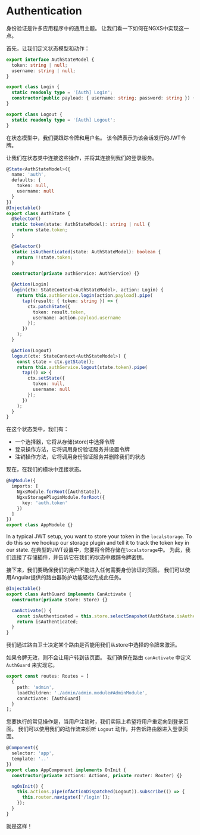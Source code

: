 # Authentication

身份验证是许多应用程序中的通用主题。 让我们看一下如何在NGXS中实现这一点。

首先，让我们定义状态模型和动作：

```typescript
export interface AuthStateModel {
  token: string | null;
  username: string | null;
}

export class Login {
  static readonly type = '[Auth] Login';
  constructor(public payload: { username: string; password: string }) {}
}

export class Logout {
  static readonly type = '[Auth] Logout';
}
```


在状态模型中，我们要跟踪令牌和用户名。 该令牌表示为该会话发行的JWT令牌。

让我们在状态类中连接这些操作，并将其连接到我们的登录服务。

```typescript
@State<AuthStateModel>({
  name: 'auth',
  defaults: {
    token: null,
    username: null
  }
})
@Injectable()
export class AuthState {
  @Selector()
  static token(state: AuthStateModel): string | null {
    return state.token;
  }

  @Selector()
  static isAuthenticated(state: AuthStateModel): boolean {
    return !!state.token;
  }

  constructor(private authService: AuthService) {}

  @Action(Login)
  login(ctx: StateContext<AuthStateModel>, action: Login) {
    return this.authService.login(action.payload).pipe(
      tap((result: { token: string }) => {
        ctx.patchState({
          token: result.token,
          username: action.payload.username
        });
      })
    );
  }

  @Action(Logout)
  logout(ctx: StateContext<AuthStateModel>) {
    const state = ctx.getState();
    return this.authService.logout(state.token).pipe(
      tap(() => {
        ctx.setState({
          token: null,
          username: null
        });
      })
    );
  }
}
```


在这个状态类中，我们有：

* 一个选择器，它将从存储(store)中选择令牌
* 登录操作方法，它将调用身份验证服务并设置令牌
* 注销操作方法，它将调用身份验证服务并删除我们的状态

现在，在我们的模块中连接状态。

```typescript
@NgModule({
  imports: [
    NgxsModule.forRoot([AuthState]),
    NgxsStoragePluginModule.forRoot({
      key: 'auth.token'
    })
  ]
})
export class AppModule {}
```

In a typical JWT setup, you want to store your token in the `localstorage`. To do this so we hookup our storage plugin and tell it to track the token key in our state.
在典型的JWT设置中，您要将令牌存储在`localstorage`中。 为此，我们连接了存储插件，并告诉它在我们的状态中跟踪令牌密钥。

接下来，我们要确保我们的用户不能进入任何需要身份验证的页面。 我们可以使用Angular提供的路由器防护功能轻松完成此任务。

```typescript
@Injectable()
export class AuthGuard implements CanActivate {
  constructor(private store: Store) {}

  canActivate() {
    const isAuthenticated = this.store.selectSnapshot(AuthState.isAuthenticated);
    return isAuthenticated;
  }
}
```

我们通过路由卫士决定某个路由是否能用我们从store中选择的令牌来激活。

如果令牌无效，则不会让用户转到该页面。 我们确保在路由 `canActivate` 中定义 `AuthGuard` 来实现它。

```typescript
export const routes: Routes = [
  {
    path: 'admin',
    loadChildren: './admin/admin.module#AdminModule',
    canActivate: [AuthGuard]
  }
];
```

您要执行的常见操作是，当用户注销时，我们实际上希望将用户重定向到登录页面。 我们可以使用我们的动作流来侦听 `Logout` 动作，并告诉路由器进入登录页面。

```typescript
@Component({
  selector: 'app',
  template: '..'
})
export class AppComponent implements OnInit {
  constructor(private actions: Actions, private router: Router) {}

  ngOnInit() {
    this.actions.pipe(ofActionDispatched(Logout)).subscribe(() => {
      this.router.navigate(['/login']);
    });
  }
}
```

就是这样！

